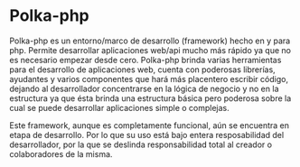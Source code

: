 Polka-php
=========
Polka-php es un entorno/marco de desarrollo (framework) hecho en y para php. Permite desarrollar aplicaciones web/api mucho más rápido ya que no es necesario empezar desde cero. Polka-php brinda varias herramientas para el desarrollo de aplicaciones web, cuenta con poderosas librerías, ayudantes y varios componentes que hará más placentero escribir código, dejando al desarrollador concentrarse en la lógica de negocio y no en la estructura ya que ésta brinda una estructura básica pero poderosa sobre la cual se puede desarrollar aplicaciones simple o complejas.

Este framework, aunque es completamente funcional, aún se encuentra en etapa de desarrollo. Por lo que su uso está bajo entera resposabilidad del desarrollador, por la que se deslinda responsabilidad total al creador o colaboradores de la misma.
